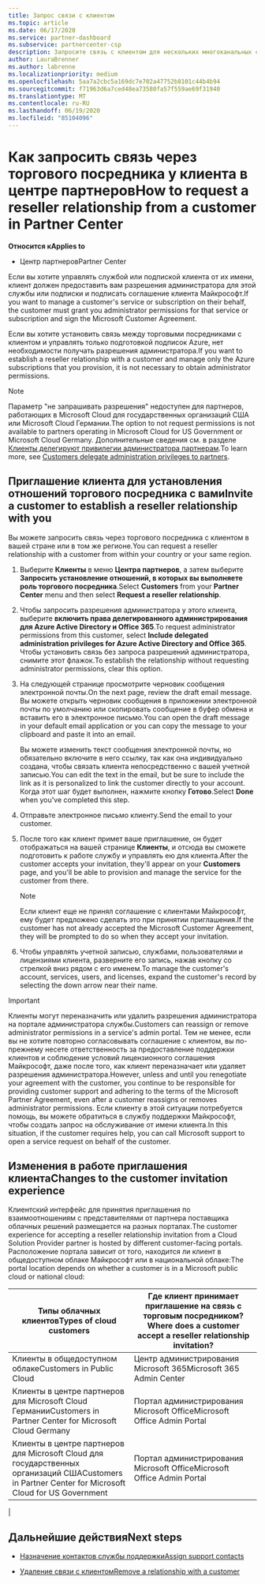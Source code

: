 ```yaml
---
title: Запрос связи с клиентом
ms.topic: article
ms.date: 06/17/2020
ms.service: partner-dashboard
ms.subservice: partnercenter-csp
description: Запросите связь с клиентом для нескольких многоканальных сценариев, а также если необходимо восстановить права делегированного администратора для клиента.
author: LauraBrenner
ms.author: labrenne
ms.localizationpriority: medium
ms.openlocfilehash: 5aa7a2cbc5a169dc7e702a47752b8101c44b4b94
ms.sourcegitcommit: f71963d6a7ced48ea73580fa57f559ae69f31940
ms.translationtype: MT
ms.contentlocale: ru-RU
ms.lasthandoff: 06/19/2020
ms.locfileid: "85104096"
---
```

# <a name="how-to-request-a-reseller-relationship-from-a-customer-in-partner-center"></a><span data-ttu-id="33c32-103">Как запросить связь через торгового посредника у клиента в центре партнеров</span><span class="sxs-lookup"><span data-stu-id="33c32-103">How to request a reseller relationship from a customer in Partner Center</span></span>

<span data-ttu-id="33c32-104">**Относится к**</span><span class="sxs-lookup"><span data-stu-id="33c32-104">**Applies to**</span></span>

- <span data-ttu-id="33c32-105">Центр партнеров</span><span class="sxs-lookup"><span data-stu-id="33c32-105">Partner Center</span></span>

<span data-ttu-id="33c32-106">Если вы хотите управлять службой или подпиской клиента от их имени, клиент должен предоставить вам разрешения администратора для этой службы или подписки и подписать соглашение клиента Майкрософт.</span><span class="sxs-lookup"><span data-stu-id="33c32-106">If you want to manage a customer's service or subscription on their behalf, the customer must grant you administrator permissions for that service or subscription and sign the Microsoft Customer Agreement.</span></span>

<span data-ttu-id="33c32-107">Если вы хотите установить связь между торговыми посредниками с клиентом и управлять только подготовкой подписок Azure, нет необходимости получать разрешения администратора.</span><span class="sxs-lookup"><span data-stu-id="33c32-107">If you want to establish a reseller relationship with a customer and manage only the Azure subscriptions that you provision, it is not necessary to obtain administrator permissions.</span></span>

>[!NOTE] 
><span data-ttu-id="33c32-108">Параметр "не запрашивать разрешения" недоступен для партнеров, работающих в Microsoft Cloud для государственных организаций США или Microsoft Cloud Германии.</span><span class="sxs-lookup"><span data-stu-id="33c32-108">The option to not request permissions is not available to partners operating in Microsoft Cloud for US Government or Microsoft Cloud Germany.</span></span> <span data-ttu-id="33c32-109">Дополнительные сведения см. в разделе [Клиенты делегируют привилегии администратора партнерам](https://docs.microsoft.com/partner-center/customers_revoke_admin_privileges).</span><span class="sxs-lookup"><span data-stu-id="33c32-109">To learn more, see [Customers delegate administration privileges to partners](https://docs.microsoft.com/partner-center/customers_revoke_admin_privileges).</span></span>

## <a name="invite-a-customer-to-establish-a-reseller-relationship-with-you"></a><span data-ttu-id="33c32-110">Приглашение клиента для установления отношений торгового посредника с вами</span><span class="sxs-lookup"><span data-stu-id="33c32-110">Invite a customer to establish a reseller relationship with you</span></span>

<span data-ttu-id="33c32-111">Вы можете запросить связь через торгового посредника с клиентом в вашей стране или в том же регионе.</span><span class="sxs-lookup"><span data-stu-id="33c32-111">You can request a reseller relationship with a customer from within your country or your same region.</span></span>

1. <span data-ttu-id="33c32-112">Выберите **Клиенты** в меню **Центра партнеров**, а затем выберите **Запросить установление отношений, в которых вы выполняете роль торгового посредника**.</span><span class="sxs-lookup"><span data-stu-id="33c32-112">Select **Customers** from your **Partner Center** menu and then select **Request a reseller relationship**.</span></span>

2. <span data-ttu-id="33c32-113">Чтобы запросить разрешения администратора у этого клиента, выберите **включить права делегированного администрирования для Azure Active Directory и Office 365**.</span><span class="sxs-lookup"><span data-stu-id="33c32-113">To request administrator permissions from this customer, select **Include delegated administration privileges for Azure Active Directory and Office 365**.</span></span> <span data-ttu-id="33c32-114">Чтобы установить связь без запроса разрешений администратора, снимите этот флажок.</span><span class="sxs-lookup"><span data-stu-id="33c32-114">To establish the relationship without requesting administrator permissions, clear this option.</span></span>

3. <span data-ttu-id="33c32-115">На следующей странице просмотрите черновик сообщения электронной почты.</span><span class="sxs-lookup"><span data-stu-id="33c32-115">On the next page, review the draft email message.</span></span> <span data-ttu-id="33c32-116">Вы можете открыть черновик сообщения в приложении электронной почты по умолчанию или скопировать сообщение в буфер обмена и вставить его в электронное письмо.</span><span class="sxs-lookup"><span data-stu-id="33c32-116">You can open the draft message in your default email application or you can copy the message to your clipboard and paste it into an email.</span></span>

   <span data-ttu-id="33c32-117">Вы можете изменить текст сообщения электронной почты, но обязательно включите в него ссылку, так как она индивидуально создана, чтобы связать клиента непосредственно с вашей учетной записью.</span><span class="sxs-lookup"><span data-stu-id="33c32-117">You can edit the text in the email, but be sure to include the link as it is personalized to link the customer directly to your account.</span></span> <span data-ttu-id="33c32-118">Когда этот шаг будет выполнен, нажмите кнопку **Готово**.</span><span class="sxs-lookup"><span data-stu-id="33c32-118">Select **Done** when you've completed this step.</span></span>

4. <span data-ttu-id="33c32-119">Отправьте электронное письмо клиенту.</span><span class="sxs-lookup"><span data-stu-id="33c32-119">Send the email to your customer.</span></span>

5. <span data-ttu-id="33c32-120">После того как клиент примет ваше приглашение, он будет отображаться на вашей странице **Клиенты**, и отсюда вы сможете подготовить к работе службу и управлять ею для клиента.</span><span class="sxs-lookup"><span data-stu-id="33c32-120">After the customer accepts your invitation, they'll appear on your **Customers** page, and you'll be able to provision and manage the service for the customer from there.</span></span>

   > [!NOTE]
   > <span data-ttu-id="33c32-121">Если клиент еще не принял соглашение с клиентами Майкрософт, ему будет предложено сделать это при принятии приглашения.</span><span class="sxs-lookup"><span data-stu-id="33c32-121">If the customer has not already accepted the Microsoft Customer Agreement, they will be prompted to do so when they accept your invitation.</span></span> 

6. <span data-ttu-id="33c32-122">Чтобы управлять учетной записью, службами, пользователями и лицензиями клиента, разверните его запись, нажав кнопку со стрелкой вниз рядом с его именем.</span><span class="sxs-lookup"><span data-stu-id="33c32-122">To manage the customer's account, services, users, and licenses, expand the customer's record by selecting the down arrow near their name.</span></span>

> [!IMPORTANT]  
> <span data-ttu-id="33c32-123">Клиенты могут переназначить или удалить разрешения администратора на портале администратора службы.</span><span class="sxs-lookup"><span data-stu-id="33c32-123">Customers can reassign or remove administrator permissions in a service's admin portal.</span></span> <span data-ttu-id="33c32-124">Тем не менее, если вы не хотите повторно согласовывать соглашение с клиентом, вы по-прежнему несете ответственность за предоставление поддержки клиентов и соблюдение условий лицензионного соглашения Майкрософт, даже после того, как клиент переназначает или удаляет разрешения администратора.</span><span class="sxs-lookup"><span data-stu-id="33c32-124">However, unless and until you renegotiate your agreement with the customer, you continue to be responsible for providing customer support and adhering to the terms of the Microsoft Partner Agreement, even after a customer reassigns or removes administrator permissions.</span></span> <span data-ttu-id="33c32-125">Если клиенту в этой ситуации потребуется помощь, вы можете обратиться в службу поддержки Майкрософт, чтобы создать запрос на обслуживание от имени клиента.</span><span class="sxs-lookup"><span data-stu-id="33c32-125">In this situation, if the customer requires help, you can call Microsoft support to open a service request on behalf of the customer.</span></span>

## <a name="changes-to-the-customer-invitation-experience"></a><span data-ttu-id="33c32-126">Изменения в работе приглашения клиента</span><span class="sxs-lookup"><span data-stu-id="33c32-126">Changes to the customer invitation experience</span></span>

<span data-ttu-id="33c32-127">Клиентский интерфейс для принятия приглашения по взаимоотношениям с представителями от партнера поставщика облачных решений размещается на разных порталах.</span><span class="sxs-lookup"><span data-stu-id="33c32-127">The customer experience for accepting a reseller relationship invitation from a Cloud Solution Provider partner is hosted by different customer-facing portals.</span></span> <span data-ttu-id="33c32-128">Расположение портала зависит от того, находится ли клиент в общедоступном облаке Майкрософт или в национальной облаке:</span><span class="sxs-lookup"><span data-stu-id="33c32-128">The portal location depends on whether a customer is in a Microsoft public cloud or national cloud:</span></span>

|<span data-ttu-id="33c32-129">Типы облачных клиентов</span><span class="sxs-lookup"><span data-stu-id="33c32-129">Types of cloud customers</span></span>  | <span data-ttu-id="33c32-130">Где клиент принимает приглашение на связь с торговым посредником?</span><span class="sxs-lookup"><span data-stu-id="33c32-130">Where does a customer accept a reseller relationship invitation?</span></span> |
|---------|---------
| <span data-ttu-id="33c32-131">Клиенты в общедоступном облаке</span><span class="sxs-lookup"><span data-stu-id="33c32-131">Customers in Public Cloud</span></span> | <span data-ttu-id="33c32-132">Центр администрирования Microsoft 365</span><span class="sxs-lookup"><span data-stu-id="33c32-132">Microsoft 365 Admin Center</span></span> |
| <span data-ttu-id="33c32-133">Клиенты в центре партнеров для Microsoft Cloud Германии</span><span class="sxs-lookup"><span data-stu-id="33c32-133">Customers in Partner Center for Microsoft Cloud Germany</span></span> | <span data-ttu-id="33c32-134">Портал администрирования Microsoft Office</span><span class="sxs-lookup"><span data-stu-id="33c32-134">Microsoft Office Admin Portal</span></span> |
| <span data-ttu-id="33c32-135">Клиенты в центре партнеров для Microsoft Cloud для государственных организаций США</span><span class="sxs-lookup"><span data-stu-id="33c32-135">Customers in Partner Center for Microsoft Cloud for US Government</span></span> | <span data-ttu-id="33c32-136">Портал администрирования Microsoft Office</span><span class="sxs-lookup"><span data-stu-id="33c32-136">Microsoft Office Admin Portal</span></span> |
|

## <a name="next-steps"></a><span data-ttu-id="33c32-137">Дальнейшие действия</span><span class="sxs-lookup"><span data-stu-id="33c32-137">Next steps</span></span>

- [<span data-ttu-id="33c32-138">Назначение контактов службы поддержки</span><span class="sxs-lookup"><span data-stu-id="33c32-138">Assign support contacts</span></span>](assign-support-contacts.md)

- [<span data-ttu-id="33c32-139">Удаление связи с клиентом</span><span class="sxs-lookup"><span data-stu-id="33c32-139">Remove a relationship with a customer</span></span>](remove-a-relationship.md)
